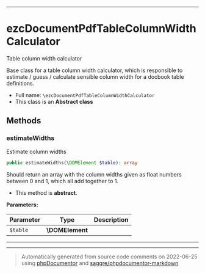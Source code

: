 ***

# ezcDocumentPdfTableColumnWidthCalculator

Table column width calculator

Base class for a table column width calculator, which is responsible to
estimate / guess / calculate sensible column width for a docbook table
definitions.

* Full name: `\ezcDocumentPdfTableColumnWidthCalculator`
* This class is an **Abstract class**




## Methods


### estimateWidths

Estimate column widths

```php
public estimateWidths(\DOMElement $table): array
```

Should return an array with the column widths given as float numbers
between 0 and 1, which all add together to 1.


* This method is **abstract**.



**Parameters:**

| Parameter | Type | Description |
|-----------|------|-------------|
| `$table` | **\DOMElement** |  |




***


***
> Automatically generated from source code comments on 2022-06-25 using [phpDocumentor](http://www.phpdoc.org/) and [saggre/phpdocumentor-markdown](https://github.com/Saggre/phpDocumentor-markdown)
